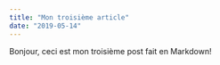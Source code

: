```yaml
---
title: "Mon troisième article"
date: "2019-05-14"
---
```


Bonjour, ceci est mon troisième post fait en Markdown!
